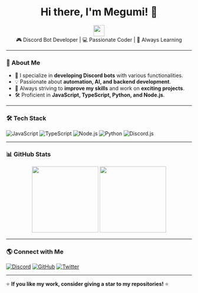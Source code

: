 <h1 align="center">Hi there, I'm Megumi! 👋</h1>

<p align="center">
  <img src="https://media.giphy.com/media/hvRJCLFzcasrR4ia7z/giphy.gif" width="30px">
  <br>
  🎮 Discord Bot Developer | 💻 Passionate Coder | 🚀 Always Learning
</p>

---

### 🚀 About Me
- 🤖 I specialize in **developing Discord bots** with various functionalities.
- 💡 Passionate about **automation, AI, and backend development**.
- 🎯 Always striving to **improve my skills** and work on **exciting projects**.
- 🛠️ Proficient in **JavaScript, TypeScript, Python, and Node.js**.

---

### 🛠️ Tech Stack
![JavaScript](https://img.shields.io/badge/-JavaScript-F7DF1E?style=flat&logo=javascript&logoColor=black)
![TypeScript](https://img.shields.io/badge/-TypeScript-3178C6?style=flat&logo=typescript&logoColor=white)
![Node.js](https://img.shields.io/badge/-Node.js-339933?style=flat&logo=node.js&logoColor=white)
![Python](https://img.shields.io/badge/-Python-3776AB?style=flat&logo=python&logoColor=white)
![Discord.js](https://img.shields.io/badge/-Discord.js-5865F2?style=flat&logo=discord&logoColor=white)

---

### 📊 GitHub Stats
<p align="center">
  <img src="https://github-readme-stats.vercel.app/api?username=ii-megumi&show_icons=true&theme=tokyonight" height="180px"/>
  <img src="https://github-readme-stats.vercel.app/api/top-langs/?username=ii-megumi&layout=compact&theme=tokyonight" height="180px"/>
</p>

---

### 🌎 Connect with Me
[![Discord](https://img.shields.io/badge/-Discord-5865F2?style=flat&logo=discord&logoColor=white)](https://discord.com/users/927513531992133632)
[![GitHub](https://img.shields.io/badge/-GitHub-181717?style=flat&logo=github&logoColor=white)](https://github.com/ii-megumi)
[![Twitter](https://img.shields.io/badge/-Twitter-1DA1F2?style=flat&logo=twitter&logoColor=white)](https://twitter.com/unknown)

---

⭐ **If you like my work, consider giving a star to my repositories!** ⭐
